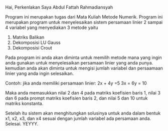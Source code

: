 Hai, Perkenlakan Saya Abdul Fattah Rahmadiansyah

Program ini merupakan tugas dari Mata Kuliah Metode Numerik.
Program ini merupakan program untuk menyelesaikan sistem persamaan linier 2 sampai 4 variabel yang menyediakan 3 metode yaitu
1. Matriks Balikan
2. Dekomposisi LU Gauss
3. Dekomposisi Crout

Pada program ini anda akan diminta untuk memilih metode mana yang ingin anda gunakan untuk menyelesaikan persamaan linier yang anda punya.
kemudian anda akan diminta untuk mengisi jumlah variabel dan persaamaan linier yang anda ingin selesaikan.

Contoh:
jika anda memiliki persamaan linier:
2x + 4y =5
3x = 6y = 10

Maka anda memasukkan nilai 2 dan 4 pada matriks koefisien baris 1, nilai 3 dan 6 pada prompt matriks koefisien baris 2, dan nilai 5 dan 10 untuk matriks konstanta.

Setelah itu sistem akan menghitungkan solusinya untuk anda dalam bentuk x1, x2, x3, dan x4 sesuai dengan jumlah variabel ada persamaan anda. Selesai.
YEYYY.

